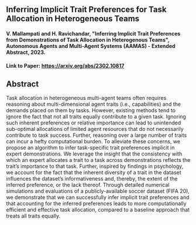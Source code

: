 ## Inferring Implicit Trait Preferences for Task Allocation in Heterogeneous Teams

#### V. Mallampati and H. Ravichandar, "Inferring Implicit Trait Preferences from Demonstrations of Task Allocation in Heterogenous Teams", Autonomous Agents and Multi-Agent Systems (AAMAS) - Extended Abstract, 2023.
#### Link to Paper: https://arxiv.org/abs/2302.10817

## Abstract
Task allocation in heterogeneous multi-agent teams often requires reasoning about multi-dimensional agent traits (i.e., capabilities) and the demands placed on them by tasks. However, existing methods tend to ignore the fact that not all traits equally contribute to a given task. Ignoring such inherent preferences or relative importance can lead to unintended sub-optimal allocations of limited agent resources that do not necessarily contribute to task success. Further, reasoning over a large number of traits can incur a hefty computational burden. To alleviate these concerns, we propose an algorithm to infer task-specific trait preferences implicit in expert demonstrations. We leverage the insight that the consistency with which an expert allocates a trait to a task across demonstrations reflects the trait’s importance to that task. Further, inspired by findings in psychology, we account for the fact that the inherent diversity of a trait in the dataset influences the dataset’s informativeness and, thereby, the extent of the inferred preference, or the lack thereof. Through detailed numerical simulations and evaluations of a publicly-available soccer dataset (FIFA 20), we demonstrate that we can successfully infer implicit trait preferences and that accounting for the inferred preferences leads to more computationally efficient and effective task allocation, compared to a baseline approach that treats all traits equally.



